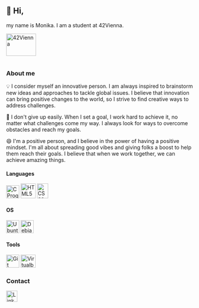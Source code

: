 ## 👋 Hi,
my name is Monika. I am a student at 42Vienna.

[<img title="42Vienna" alt="42Vienna" src="https://github.com/LaDeMonika/LaDeMonika/assets/128793184/deb60cfd-3847-484f-80ae-6f742083615a" width="80" height="60" />](https://www.42vienna.com)

<img title="" alt="" src="" width="0" height="0" />

### About me

💡 I consider myself an innovative person. I am always inspired to brainstorm new ideas and approaches to tackle global issues. I believe that innovation can bring positive changes to the world, so I strive to find creative ways to address challenges.

🚀 I don't give up easily. When I set a goal, I work hard to achieve it, no matter what challenges come my way. I always look for ways to overcome obstacles and reach my goals.

😄 I'm a positive person, and I believe in the power of having a positive mindset. I'm all about spreading good vibes and giving folks a boost to help them reach their goals. I believe that when we work together, we can achieve amazing things.

#### Languages
<img title="C Programming Language" alt="CProgrammingLanguage" src="https://github.com/LaDeMonika/LaDeMonika/assets/128793184/101de7dc-d7a7-41c6-8457-4d1f4213f319" width="35" height="35" />
<img title="HTML5" alt="HTML5" src="https://github.com/LaDeMonika/LaDeMonika/assets/128793184/faf3025d-65c2-4658-a421-9624d4074916" width="40" height="40" />
<img title="CSS3" alt="CSS3" src="https://github.com/LaDeMonika/LaDeMonika/assets/128793184/7cc31647-7200-4748-be23-2099874d5e4e" width="30" height="40" />

#### OS
<img title="Ubuntu" alt="Ubuntu" src="https://github.com/LaDeMonika/LaDeMonika/assets/128793184/c1dfec0e-9266-4ed2-be6b-076971588a23" width="35" height="35" />
<img title="Debian" alt="Debian" src="https://github.com/LaDeMonika/LaDeMonika/assets/128793184/4d1064e9-d585-40dc-bca4-d95146176844" width="35" height="35" />


#### Tools
<img title="Git" alt="Git" src="https://github.com/LaDeMonika/LaDeMonika/assets/128793184/e97b6183-0485-400d-b1d9-b1ea7a947ead" width="35" height="35" />
<img title="Oracle VM VirtualBox" alt="Virtualbox" src="https://github.com/LaDeMonika/LaDeMonika/assets/128793184/709b0ba7-0257-4de9-b4fd-1da46020a910" width="40" height="35" />


### Contact
[<img title="LinkedIn" alt="LinkedIn" src="https://github.com/LaDeMonika/LaDeMonika/assets/128793184/0953a782-684a-4cbb-8d34-4d9fbc4f4636" width="30" height="30" />](www.linkedin.com/in/lademonika)
